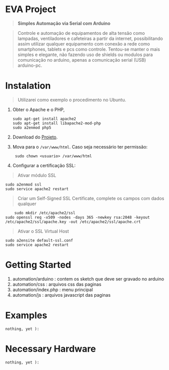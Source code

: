 # EVA Project
> **Simples Automação via Serial com Arduino**

>Controle e automação de equipamentos de alta tensão como lampadas, ventiladores e cafeteiras a partir da internet, possibilitando assim utilizar qualquer equipamento com conexão a rede como smartphones, tablets e pcs como controle.
Tentou-se manter o mais simples e elegante, não fazendo uso de shields ou modulos para comunicação no arduino, apenas a comunicação serial (USB) arduino-pc.

# Instalation
>Utilizarei como exemplo o procedimento no Ubuntu.

1. Obter o Apache e o PHP,

	   sudo apt-get install apache2
	   sudo apt-get install libapache2-mod-php
	   sudo a2enmod php5

2. Download do [Projeto](https://github.com/brandaogbs/eva).

3. Mova para o `/var/www/html`. Caso seja necessário ter permissão:

		sudo chown <usuario> /var/www/html

4. Configurar a certificação SSL:

>Ativar módulo SSL

	sudo a2enmod ssl
	sudo service apache2 restart

>Criar um Self-Signed SSL Certificate, complete os campos com dados qualquer

		sudo mkdir /etc/apache2/ssl
	sudo openssl req -x509 -nodes -days 365 -newkey rsa:2048 -keyout /etc/apache2/ssl/apache.key -out /etc/apache2/ssl/apache.crt

>Ativar o SSL Virtual Host

	sudo a2ensite default-ssl.conf
	sudo service apache2 restart



# Getting Started

1. automation/arduino 	: contem os sketch que deve ser gravado no arduino
5. automation/css	 		: arquivos css das paginas
4. automation/index.php 	: menu principal
6. automation/js		 	: arquivos javascript das paginas

# Examples

	nothing, yet ):

# Necessary Hardware

	nothing, yet ):
